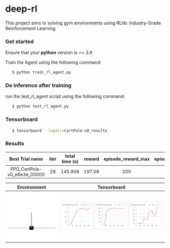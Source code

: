 # deep-rl
This project aims to solving gym environments using RLlib: Industry-Grade Reinforcement Learning


### Get started

Ensure that your **python** version is >= 3.9 

Train the Agent using the following command:

```bash
   $ python train_rl_agent.py 
```

### Do inference after training

run the test_rl_agent script using the following command:

```bash
   $ python test_rl_agent.py 
```


### Tensorboard
```bash
   $ tensorboard --logdir=CartPole-v0_results
```


### Results 


Best Trial name              |iter   |total time (s) |reward  | episode_reward_max  | episode_reward_min |  
:---------------------------:|:-----:|:-------------:|:------:|:-------------------:|:------------------:|
PPO_CartPole-v0_e6e3e_00000  | 28    |   145.908     | 197.08 |   200               |   127              | 



Emvironment                           |  Tensorboard                             
:------------------------------------:|:---------------------------------:
![](results/CartPole.gif)            | ![](results/CartPole_Tensorboard.png)



